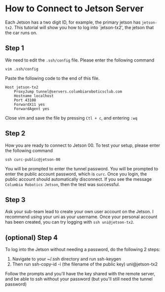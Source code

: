 # How to Connect to Jetson Server

Each Jetson has a two digit ID, for example, the primary jetson has `jetson-tx2`. This tutorial will show you how to log into `jetson-tx2', the jetson that the car runs on. 

## Step 1

We need to edit the `.ssh/config` file. Please enter the following command

`vim .ssh/config`

Paste the following code to the end of this file. 

    Host jetson-tx2
        ProxyJump tunnel@servers.columbiaroboticsclub.com
        Hostname localhost
        Port 43108
        ForwardX11 yes
        ForwardAgent yes
        
Close vim and save the file by pressing `Ctl + c`, and entering `:wq`

## Step 2

How you are ready to connect to Jetson 00. To test your setup, please enter the following command

`ssh curc-public@jetson-00`

You will be prompted to enter the tunnel password. You will be prompted to enter the public account password, which is `curc`. Once you login, the public account should automatically disconnect. If you see the message `Columbia Robotics Jetson`, then the test was successful.

## Step 3

Ask your sub-team lead to create your own user account on the Jetson.  I recommend using your uni as your username. Once your personal account has been created, you can try logging with `ssh uni@jetson-tx2`. 


## (optional) Step 4

To log into the Jetson without needing a password, do the following 2 steps:

1. Navigate to your ~/.ssh directory and run ssh-keygen
2. Then run ssh-copy-id -i (the filename of the public key) uni@jetson-tx2

Follow the prompts and you'll have the key shared with the remote server, and be able to ssh without your password (but you'll still need the tunnel password)
